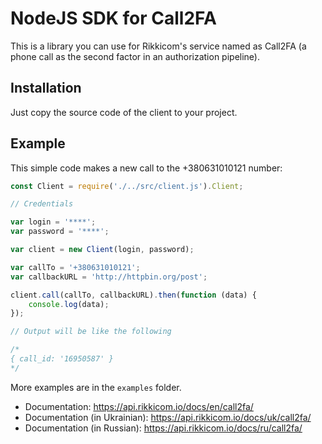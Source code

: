 # NodeJS SDK for Call2FA

This is a library you can use for Rikkicom's service named as Call2FA (a phone call as the second factor in an authorization pipeline).

## Installation

Just copy the source code of the client to your project.

## Example

This simple code makes a new call to the +380631010121 number:

```js
const Client = require('./../src/client.js').Client;

// Credentials

var login = '****';
var password = '****';

var client = new Client(login, password);

var callTo = '+380631010121';
var callbackURL = 'http://httpbin.org/post';

client.call(callTo, callbackURL).then(function (data) {
    console.log(data);
});

// Output will be like the following

/*
{ call_id: '16950587' }
*/
```

More examples are in the `examples` folder.

- Documentation: https://api.rikkicom.io/docs/en/call2fa/
- Documentation (in Ukrainian): https://api.rikkicom.io/docs/uk/call2fa/
- Documentation (in Russian): https://api.rikkicom.io/docs/ru/call2fa/
